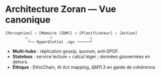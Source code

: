 
# Architecture Zoran — Vue canonique

```
[Perception] → [Mémoire (ZDM)] → [Planificateur] → [Action]
         ↘          ↑                 ↓
          └── HyperGlottal .zgs ──────┘
```

- **Multi‑hubs** : réplication gossip, quorum, anti‑SPOF.
- **Stateless** : service lecture + calcul léger ; données gouvernées en dehors.
- **Éthique** : EthicChain, AI Act mapping, ΔM11.3 en garde de cohérence.
